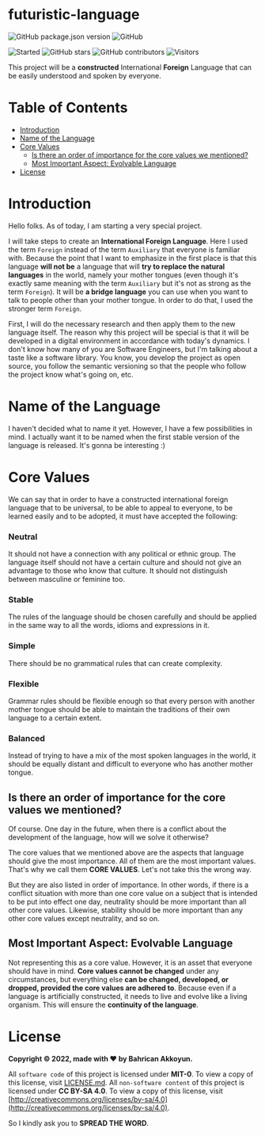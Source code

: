 # futuristic-language

![GitHub package.json version](https://img.shields.io/github/package-json/v/b8kkyn/futuristic-language?style=for-the-badge) ![GitHub](https://img.shields.io/github/license/b8kkyn/futuristic-language?style=for-the-badge)

![Started](https://img.shields.io/badge/started-5%20May%202022-yellow?style=for-the-badge) ![GitHub stars](https://img.shields.io/github/stars/b8kkyn/futuristic-language?style=for-the-badge) ![GitHub contributors](https://img.shields.io/github/contributors/b8kkyn/futuristic-language?style=for-the-badge) ![Visitors](https://api.visitorbadge.io/api/visitors?path=https%3A%2F%2Fgithub.com%2Fb8kkyn%2Ffuturistic-language&countColor=%2337d67a)

This project will be a **constructed** International **Foreign** Language that can be easily understood and spoken by everyone.

# Table of Contents

- [Introduction](#introduction)
- [Name of the Language](#name-of-the-language)
- [Core Values](#core-values)
  - [Is there an order of importance for the core values we mentioned?](#is-there-an-order-of-importance-for-the-core-values-we-mentioned)
  - [Most Important Aspect: Evolvable Language](#most-important-aspect-evolvable-language)
- [License](#license)

# Introduction

Hello folks. As of today, I am starting a very special project.

I will take steps to create an **International Foreign Language**. Here I used the term `Foreign` instead of the term `Auxiliary` that everyone is familiar with. Because the point that I want to emphasize in the first place is that this language **will not be** a language that will **try to replace the natural languages** ​​in the world, namely your mother tongues (even though it's exactly same meaning with the term `Auxiliary` but it's not as strong as the term `Foreign`). It will be **a bridge language** you can use when you want to talk to people other than your mother tongue. In order to do that, I used the stronger term `Foreign`.

First, I will do the necessary research and then apply them to the new language itself. The reason why this project will be special is that it will be developed in a digital environment in accordance with today's dynamics. I don't know how many of you are Software Engineers, but I'm talking about a taste like a software library. You know, you develop the project as open source, you follow the semantic versioning so that the people who follow the project know what's going on, etc.

# Name of the Language

I haven't decided what to name it yet. However, I have a few possibilities in mind. I actually want it to be named when the first stable version of the language is released. It's gonna be interesting :)

# Core Values

We can say that in order to have a constructed international foreign language that to be universal, to be able to appeal to everyone, to be learned easily and to be adopted, it must have accepted the following:

### Neutral

It should not have a connection with any political or ethnic group. The language itself should not have a certain culture and should not give an advantage to those who know that culture. It should not distinguish between masculine or feminine too.

### Stable

The rules of the language should be chosen carefully and should be applied in the same way to all the words, idioms and expressions in it.

### Simple

There should be no grammatical rules that can create complexity.

### Flexible

Grammar rules should be flexible enough so that every person with another mother tongue should be able to maintain the traditions of their own language to a certain extent.

### Balanced

Instead of trying to have a mix of the most spoken languages in the world, it should be equally distant and difficult to everyone who has another mother tongue.

## Is there an order of importance for the core values we mentioned?

Of course. One day in the future, when there is a conflict about the development of the language, how will we solve it otherwise?

The core values that we mentioned above are the aspects that language should give the most importance. All of them are the most important values. That's why we call them **CORE VALUES**. Let's not take this the wrong way.

But they are also listed in order of importance. In other words, if there is a conflict situation with more than one core value on a subject that is intended to be put into effect one day, neutrality should be more important than all other core values. Likewise, stability should be more important than any other core values except neutrality, and so on.

## Most Important Aspect: Evolvable Language

Not representing this as a core value. However, it is an asset that everyone should have in mind. **Core values cannot be changed** under any circumstances, but everything else **can be changed, developed, or dropped, provided the core values are adhered to**. Because even if a language is artificially constructed, it needs to live and evolve like a living organism. This will ensure the **continuity of the language**.

# License

**Copyright © 2022, made with ♥ by Bahrican Akkoyun.**

All `software code` of this project is licensed under **MIT-0**. To view a copy of this license, visit [LICENSE.md](LICENSE.md). All `non-software content` of this project is licensed under **CC BY-SA 4.0**. To view a copy of this license, visit [http://creativecommons.org/licenses/by-sa/4.0](http://creativecommons.org/licenses/by-sa/4.0).

So I kindly ask you to **SPREAD THE WORD**.
